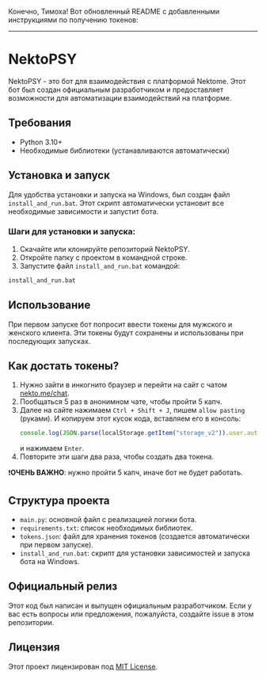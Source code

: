 Конечно, Тимоха! Вот обновленный README с добавленными инструкциями по получению токенов:

---

# NektoPSY

NektoPSY - это бот для взаимодействия с платформой Nektome. Этот бот был создан официальным разработчиком и предоставляет возможности для автоматизации взаимодействий на платформе.

## Требования

- Python 3.10+
- Необходимые библиотеки (устанавливаются автоматически)

## Установка и запуск

Для удобства установки и запуска на Windows, был создан файл `install_and_run.bat`. Этот скрипт автоматически установит все необходимые зависимости и запустит бота.

### Шаги для установки и запуска:

1. Скачайте или клонируйте репозиторий NektoPSY.
2. Откройте папку с проектом в командной строке.
3. Запустите файл `install_and_run.bat` командой:

```sh
install_and_run.bat
```

## Использование

При первом запуске бот попросит ввести токены для мужского и женского клиента. Эти токены будут сохранены и использованы при последующих запусках.

## Как достать токены?

1. Нужно зайти в инкогнито браузер и перейти на сайт с чатом [nekto.me/chat](https://nekto.me/chat).
2. Пообщаться 5 раз в анонимном чате, чтобы пройти 5 капч.
3. Далее на сайте нажимаем `Ctrl + Shift + J`, пишем `allow pasting` (руками). И копируем этот кусок кода, вставляем его в консоль:
    ```javascript
    console.log(JSON.parse(localStorage.getItem("storage_v2")).user.authToken)
    ```
    и нажимаем `Enter`.
4. Повторите эти шаги два раза, чтобы создать два токена.

❗️**ОЧЕНЬ ВАЖНО**: нужно пройти 5 капч, иначе бот не будет работать.

## Структура проекта

- `main.py`: основной файл с реализацией логики бота.
- `requirements.txt`: список необходимых библиотек.
- `tokens.json`: файл для хранения токенов (создается автоматически при первом запуске).
- `install_and_run.bat`: скрипт для установки зависимостей и запуска бота на Windows.

## Официальный релиз

Этот код был написан и выпущен официальным разработчиком. Если у вас есть вопросы или предложения, пожалуйста, создайте issue в этом репозитории.

## Лицензия

Этот проект лицензирован под [MIT License](LICENSE).
